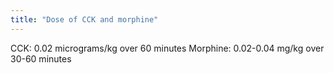 ```yaml
---
title: "Dose of CCK and morphine"
---
```

CCK: 0.02 micrograms/kg over 60 minutes
Morphine: 0.02-0.04 mg/kg over 30-60 minutes

